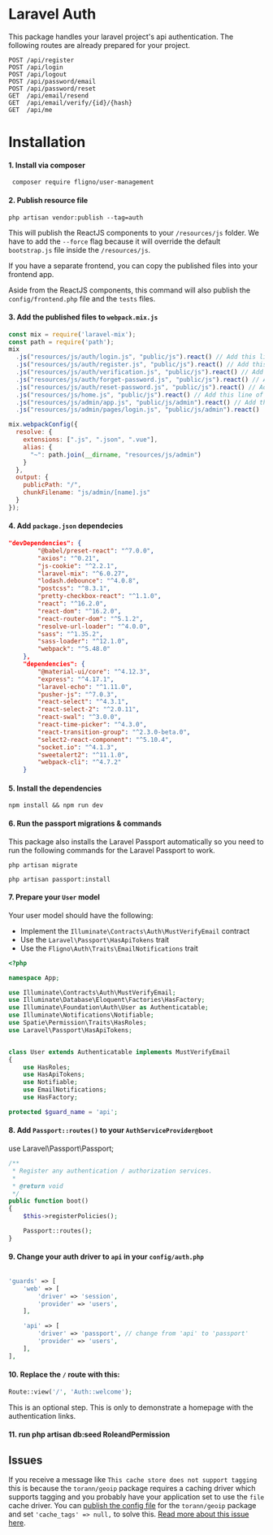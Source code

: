 # Laravel Auth

This package handles your laravel project's api authentication. The following routes are already prepared for your project.

```$xslt
POST /api/register
POST /api/login
POST /api/logout
POST /api/password/email
POST /api/password/reset
GET  /api/email/resend
GET  /api/email/verify/{id}/{hash}
GET  /api/me
```

# Installation

#### 1. Install via composer

```
 composer require fligno/user-management
```

#### 2. Publish resource file

```
php artisan vendor:publish --tag=auth 
```

This will publish the ReactJS components to your `/resources/js` folder. We have to add the `--force` flag because it will override the default `bootstrap.js` file inside the `/resources/js`.

If you have a separate frontend, you can copy the published files into your frontend app.

Aside from the ReactJS components, this command will also publish the `config/frontend.php` file and the `tests` files.

#### 3. Add the published files to `webpack.mix.js`

```js
const mix = require('laravel-mix');
const path = require('path');
mix
  .js("resources/js/auth/login.js", "public/js").react() // Add this line of code
  .js("resources/js/auth/register.js", "public/js").react() // Add this line of code
  .js("resources/js/auth/verification.js", "public/js").react() // Add this line of code
  .js("resources/js/auth/forget-password.js", "public/js").react() // Add this line of code
  .js("resources/js/auth/reset-password.js", "public/js").react() // Add this line of code
  .js("resources/js/home.js", "public/js").react() // Add this line of code
  .js("resources/js/admin/app.js", "public/js/admin").react() // Add this line of code
  .js("resources/js/admin/pages/login.js", "public/js/admin").react()

mix.webpackConfig({
  resolve: {
    extensions: [".js", ".json", ".vue"],
    alias: {
      "~": path.join(__dirname, "resources/js/admin")
    }
  },
  output: {
    publicPath: "/",
    chunkFilename: "js/admin/[name].js"
  }
});
```

#### 4. Add `package.json` dependecies

```json
"devDependencies": {
        "@babel/preset-react": "^7.0.0",
        "axios": "^0.21",
        "js-cookie": "^2.2.1",
        "laravel-mix": "^6.0.27",
        "lodash.debounce": "^4.0.8",
        "postcss": "^8.3.1",
        "pretty-checkbox-react": "^1.1.0",
        "react": "^16.2.0",
        "react-dom": "^16.2.0",
        "react-router-dom": "^5.1.2",
        "resolve-url-loader": "^4.0.0",
        "sass": "^1.35.2",
        "sass-loader": "^12.1.0",
        "webpack": "^5.48.0"
    },
    "dependencies": {
        "@material-ui/core": "^4.12.3",
        "express": "^4.17.1",
        "laravel-echo": "^1.11.0",
        "pusher-js": "^7.0.3",
        "react-select": "^4.3.1",
        "react-select-2": "^2.0.11",
        "react-swal": "^3.0.0",
        "react-time-picker": "^4.3.0",
        "react-transition-group": "^2.3.0-beta.0",
        "select2-react-component": "^5.10.4",
        "socket.io": "^4.1.3",
        "sweetalert2": "^11.1.0",
        "webpack-cli": "^4.7.2"
    }
```

#### 5. Install the dependencies

```
npm install && npm run dev
```

#### 6. Run the passport migrations & commands

This package also installs the Laravel Passport automatically so you need to run the following commands for the Laravel Passport to work.

```
php artisan migrate
```

```
php artisan passport:install
```

#### 7. Prepare your `User` model

Your user model should have the following:

- Implement the `Illuminate\Contracts\Auth\MustVerifyEmail` contract
- Use the `Laravel\Passport\HasApiTokens` trait
- Use the `Fligno\Auth\Traits\EmailNotifications` trait

```php
<?php

namespace App;

use Illuminate\Contracts\Auth\MustVerifyEmail;
use Illuminate\Database\Eloquent\Factories\HasFactory;
use Illuminate\Foundation\Auth\User as Authenticatable;
use Illuminate\Notifications\Notifiable;
use Spatie\Permission\Traits\HasRoles;
use Laravel\Passport\HasApiTokens;


class User extends Authenticatable implements MustVerifyEmail
{
    use HasRoles;
    use HasApiTokens;
    use Notifiable;
    use EmailNotifications;
    use HasFactory;

protected $guard_name = 'api';

```

#### 8. Add `Passport::routes()` to your `AuthServiceProvider@boot`
use Laravel\Passport\Passport;

```php
/**
 * Register any authentication / authorization services.
 *
 * @return void
 */
public function boot()
{
    $this->registerPolicies();

    Passport::routes();
}
```

#### 9. Change your auth driver to `api` in your `config/auth.php`

```php

'guards' => [
    'web' => [
        'driver' => 'session',
        'provider' => 'users',
    ],

    'api' => [
        'driver' => 'passport', // change from 'api' to 'passport'
        'provider' => 'users',
    ],
],
```

#### 10. Replace the `/` route with this:

```php
Route::view('/', 'Auth::welcome');
```

This is an optional step. This is only to demonstrate a homepage with the authentication links.

#### 11. run php artisan db:seed RoleandPermission

## Issues

If you receive a message like `This cache store does not support tagging` this is because the `torann/geoip` package requires a caching driver which supports tagging and you probably have your application set to use the `file` cache driver. You can [publish the config file](#custom-configuration) for the `torann/geoip` package and set `'cache_tags' => null,` to solve this. [Read more about this issue here](https://github.com/jamesmills/laravel-timezone/issues/4#issuecomment-494648925).
